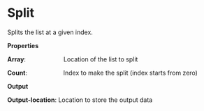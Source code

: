 # Split

Splits the list at a given index.

 **Properties**
 

**Array**:                      Location of the list to split

**Count**:                     Index to make the split (index starts from zero)

 **Output**
 

**Output-location**: Location to store the output data